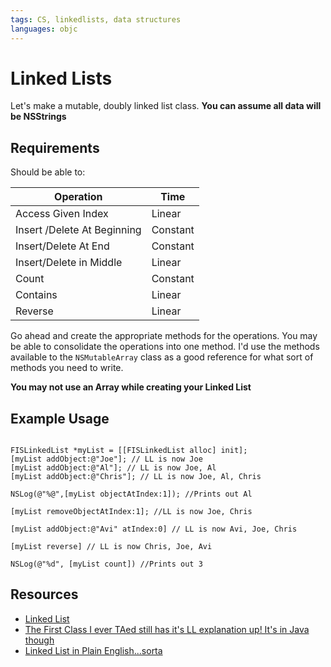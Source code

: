 ```yaml
---
tags: CS, linkedlists, data structures
languages: objc
---
```



# Linked Lists

Let's make a mutable, doubly linked list class. **You can assume all data will be NSStrings**

## Requirements

Should be able to:

| Operation                   | Time     |
|-----------------------------|----------|
| Access Given Index          | Linear   |
| Insert /Delete At Beginning | Constant |
| Insert/Delete At End        | Constant |
| Insert/Delete in Middle     | Linear   |
| Count                       | Constant |
| Contains                    | Linear   |
| Reverse                     | Linear   |

Go ahead and create the appropriate methods for the operations. You may be able to consolidate the operations into one method. I'd use the methods available to the `NSMutableArray` class as a good reference for what sort of methods you need to write.

**You may not use an Array while creating your Linked List**

## Example Usage

```objc

FISLinkedList *myList = [[FISLinkedList alloc] init];
[myList addObject:@"Joe"]; // LL is now Joe
[myList addObject:@"Al"]; // LL is now Joe, Al
[myList addObject:@"Chris"]; // LL is now Joe, Al, Chris

NSLog(@"%@",[myList objectAtIndex:1]); //Prints out Al

[myList removeObjectAtIndex:1]; //LL is now Joe, Chris

[myList addObject:@"Avi" atIndex:0] // LL is now Avi, Joe, Chris

[myList reverse] // LL is now Chris, Joe, Avi

NSLog(@"%d", [myList count]) //Prints out 3
```

## Resources

  * [Linked List](http://en.wikipedia.org/wiki/Linked_list)
  * [The First Class I ever TAed still has it's LL explanation up! It's in Java though](http://www.cs.cmu.edu/~adamchik/15-121/lectures/Linked%20Lists/linked%20lists.html)
  * [Linked List in Plain English...sorta](https://www.youtube.com/watch?v=oiW79L8VYXk)

